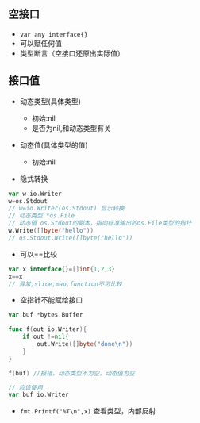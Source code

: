 


## 空接口
+ `var any interface{}`
+ 可以赋任何值
+ 类型断言（空接口还原出实际值）

## 接口值
+ 动态类型(具体类型)
    + 初始:nil
    + 是否为nil,和动态类型有关
+ 动态值(具体类型的值)
    + 初始:nil

+ 隐式转换
```go
var w io.Writer
w=os.Stdout
// w=io.Writer(os.Stdout) 显示转换
// 动态类型 *os.File
// 动态值 os.Stdout的副本，指向标准输出的os.File类型的指针
w.Write([]byte("hello"))
// os.Stdout.Write([]byte("hello"))
```

+ 可以==比较
```GO
var x interface{}=[]int{1,2,3}
x==x
// 异常,slice,map,function不可比较
```

+ 空指针不能赋给接口
```go
var buf *bytes.Buffer

func f(out io.Writer){
    if out !=nil{
        out.Write([]byte("done\n"))
    }
}

f(buf) //报错，动态类型不为空，动态值为空

// 应该使用
var buf io.Writer
```

+ `fmt.Printf("%T\n",x)` 查看类型，内部反射